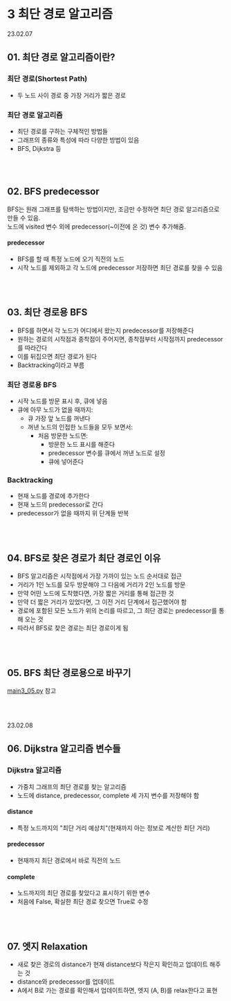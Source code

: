 # 3 최단 경로 알고리즘

23.02.07

## 01. 최단 경로 알고리즘이란?

### 최단 경로(Shortest Path)
- 두 노드 사이 경로 중 가장 거리가 짧은 경로

### 최단 경로 알고리즘
- 최단 경로를 구하는 구체적인 방법들
- 그래프의 종류와 특성에 따라 다양한 방법이 있음
- BFS, Dijkstra 등

<br/><br/>

## 02. BFS predecessor
BFS는 원래 그래프를 탐색하는 방법이지만, 조금만 수정하면 최단 경로 알고리즘으로 만들 수 있음.  
노드에 visited 변수 외에 predecessor(~이전에 온 것) 변수 추가해줌.  
#### predecessor
- BFS를 할 때 특정 노드에 오기 직전의 노드  
- 시작 노드를 제외하고 각 노드에 predecessor 저장하면 최단 경로를 찾을 수 있음

<br/><br/>

## 03. 최단 경로용 BFS
- BFS를 하면서 각 노드가 어디에서 왔는지 predecessor를 저장해준다
- 원하는 경로의 시작점과 종착점이 주어지면, 종착점부터 시작점까지 predecessor를 따라간다
- 이를 뒤집으면 최단 경로가 된다
- Backtracking이라고 부름

### 최단 경로용 BFS
- 시작 노드를 방문 표시 후, 큐에 넣음
- 큐에 아무 노드가 없을 때까지:
  - 큐 가장 앞 노드를 꺼낸다
  - 꺼낸 노드의 인접한 노드들을 모두 보면서:
    - 처음 방문한 노드면:
      - 방문한 노드 표시를 해준다
      - predecessor 변수를 큐에서 꺼낸 노드로 설정
      - 큐에 넣어준다

### Backtracking
- 현재 노드를 경로에 추가한다
- 현재 노드의 predecessor로 간다
- predecessor가 없을 때까지 위 단계들 반복

<br/><br/>

## 04. BFS로 찾은 경로가 최단 경로인 이유
- BFS 알고리즘은 시작점에서 가장 가까이 있는 노드 순서대로 접근  
- 거리가 1인 노드를 모두 방문해야 그 다음에 거리가 2인 노드를 방문
- 만약 어떤 노드에 도착했다면, 가장 짧은 거리를 통해 접근한 것
- 만약 더 짧은 거리가 있었다면, 그 이전 거리 단계에서 접근했어야 함
- 경로에 포함된 모든 노드가 위의 논리를 따르고, 그 최단 경로는 predecessor를 통해 오는 것
- 따라서 BFS로 찾은 경로는 최단 경로이게 됨

<br/><br/>

## 05. BFS 최단 경로용으로 바꾸기

[main3_05.py](https://github.com/jaehyun-dev/Today-I-Learned/blob/55c068892341b71a5d695e918682c1072fa0d55e/Data%20Structure/3%20Graph/3%20Shortest%20Path%20Algorithm/main3_05.py) 참고

<br/><br/>

23.02.08

## 06. Dijkstra 알고리즘 변수들

### Dijkstra 알고리즘
- 가중치 그래프의 최단 경로를 찾는 알고리즘
- 노드에 distance, predecessor, complete 세 가지 변수를 저장해야 함

#### distance
- 특정 노드까지의 "최단 거리 예상치"(현재까지 아는 정보로 계산한 최단 거리)

#### predecessor
- 현재까지 최단 경로에서 바로 직전의 노드

#### complete
- 노드까지의 최단 경로를 찾았다고 표시하기 위한 변수
- 처음에 False, 확실한 최단 경로 찾으면 True로 수정

<br/><br/>

## 07. 엣지 Relaxation
- 새로 찾은 경로의 distance가 현재 distance보다 작은지 확인하고 업데이트 해주는 것
- distance와 predecessor를 업데이트
- A에서 B로 가는 경로를 확인해서 업데이트하면, 엣지 (A, B)를 relax한다고 표현
